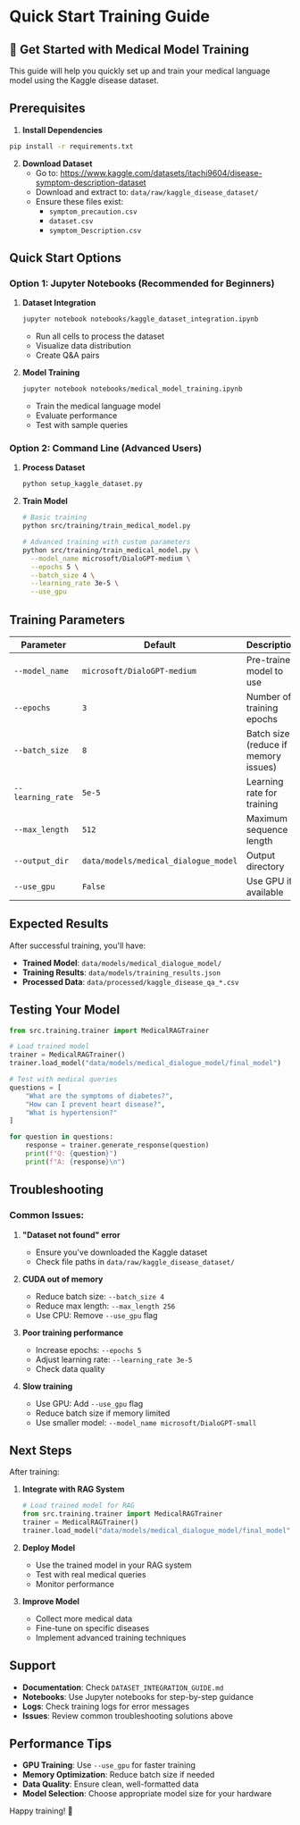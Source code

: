# Quick Start Training Guide

## 🚀 Get Started with Medical Model Training

This guide will help you quickly set up and train your medical language model using the Kaggle disease dataset.

## Prerequisites

1. **Install Dependencies**
```bash
pip install -r requirements.txt
```

2. **Download Dataset**
   - Go to: https://www.kaggle.com/datasets/itachi9604/disease-symptom-description-dataset
   - Download and extract to: `data/raw/kaggle_disease_dataset/`
   - Ensure these files exist:
     - `symptom_precaution.csv`
     - `dataset.csv`
     - `symptom_Description.csv`

## Quick Start Options

### Option 1: Jupyter Notebooks (Recommended for Beginners)

1. **Dataset Integration**
   ```bash
   jupyter notebook notebooks/kaggle_dataset_integration.ipynb
   ```
   - Run all cells to process the dataset
   - Visualize data distribution
   - Create Q&A pairs

2. **Model Training**
   ```bash
   jupyter notebook notebooks/medical_model_training.ipynb
   ```
   - Train the medical language model
   - Evaluate performance
   - Test with sample queries

### Option 2: Command Line (Advanced Users)

1. **Process Dataset**
   ```bash
   python setup_kaggle_dataset.py
   ```

2. **Train Model**
   ```bash
   # Basic training
   python src/training/train_medical_model.py
   
   # Advanced training with custom parameters
   python src/training/train_medical_model.py \
     --model_name microsoft/DialoGPT-medium \
     --epochs 5 \
     --batch_size 4 \
     --learning_rate 3e-5 \
     --use_gpu
   ```

## Training Parameters

| Parameter | Default | Description |
|-----------|---------|-------------|
| `--model_name` | `microsoft/DialoGPT-medium` | Pre-trained model to use |
| `--epochs` | `3` | Number of training epochs |
| `--batch_size` | `8` | Batch size (reduce if memory issues) |
| `--learning_rate` | `5e-5` | Learning rate for training |
| `--max_length` | `512` | Maximum sequence length |
| `--output_dir` | `data/models/medical_dialogue_model` | Output directory |
| `--use_gpu` | `False` | Use GPU if available |

## Expected Results

After successful training, you'll have:

- **Trained Model**: `data/models/medical_dialogue_model/`
- **Training Results**: `data/models/training_results.json`
- **Processed Data**: `data/processed/kaggle_disease_qa_*.csv`

## Testing Your Model

```python
from src.training.trainer import MedicalRAGTrainer

# Load trained model
trainer = MedicalRAGTrainer()
trainer.load_model("data/models/medical_dialogue_model/final_model")

# Test with medical queries
questions = [
    "What are the symptoms of diabetes?",
    "How can I prevent heart disease?",
    "What is hypertension?"
]

for question in questions:
    response = trainer.generate_response(question)
    print(f"Q: {question}")
    print(f"A: {response}\n")
```

## Troubleshooting

### Common Issues:

1. **"Dataset not found" error**
   - Ensure you've downloaded the Kaggle dataset
   - Check file paths in `data/raw/kaggle_disease_dataset/`

2. **CUDA out of memory**
   - Reduce batch size: `--batch_size 4`
   - Reduce max length: `--max_length 256`
   - Use CPU: Remove `--use_gpu` flag

3. **Poor training performance**
   - Increase epochs: `--epochs 5`
   - Adjust learning rate: `--learning_rate 3e-5`
   - Check data quality

4. **Slow training**
   - Use GPU: Add `--use_gpu` flag
   - Reduce batch size if memory limited
   - Use smaller model: `--model_name microsoft/DialoGPT-small`

## Next Steps

After training:

1. **Integrate with RAG System**
   ```python
   # Load trained model for RAG
   from src.training.trainer import MedicalRAGTrainer
   trainer = MedicalRAGTrainer()
   trainer.load_model("data/models/medical_dialogue_model/final_model")
   ```

2. **Deploy Model**
   - Use the trained model in your RAG system
   - Test with real medical queries
   - Monitor performance

3. **Improve Model**
   - Collect more medical data
   - Fine-tune on specific diseases
   - Implement advanced training techniques

## Support

- **Documentation**: Check `DATASET_INTEGRATION_GUIDE.md`
- **Notebooks**: Use Jupyter notebooks for step-by-step guidance
- **Logs**: Check training logs for error messages
- **Issues**: Review common troubleshooting solutions above

## Performance Tips

- **GPU Training**: Use `--use_gpu` for faster training
- **Memory Optimization**: Reduce batch size if needed
- **Data Quality**: Ensure clean, well-formatted data
- **Model Selection**: Choose appropriate model size for your hardware

Happy training! 🎉
